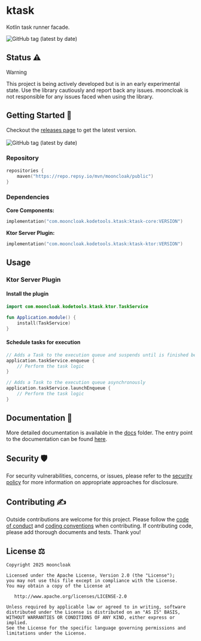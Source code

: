 # ktask

Kotlin task runner facade.

<img alt="GitHub tag (latest by date)" src="https://img.shields.io/github/v/tag/mooncloak/ktask">

## Status ⚠️

> [!Warning]
> This project is being actively developed but is in an early experimental state. Use the library
> cautiously and report back any issues. mooncloak is not responsible for any issues faced when
> using
> the library.

## Getting Started 🏁

Checkout the [releases page](https://github.com/mooncloak/ktask/releases) to get the latest version.
<br/><br/>
<img alt="GitHub tag (latest by date)" src="https://img.shields.io/github/v/tag/mooncloak/ktask">

### Repository

```kotlin
repositories {
    maven("https://repo.repsy.io/mvn/mooncloak/public")
}
```

### Dependencies

**Core Components:**

```kotlin
implementation("com.mooncloak.kodetools.ktask:ktask-core:VERSION")
```

**Ktor Server Plugin:**

```kotlin
implementation("com.mooncloak.kodetools.ktask:ktask-ktor:VERSION")
```

## Usage

### Ktor Server Plugin

#### Install the plugin

```kotlin
import com.mooncloak.kodetools.ktask.ktor.TaskService

fun Application.module() {
    install(TaskService)
}
```

#### Schedule tasks for execution

```kotlin
// Adds a Task to the execution queue and suspends until is finished being scheduled
application.taskService.enqueue {
    // Perform the task logic
}

// Adds a Task to the execution queue asynchronously
application.taskService.launchEnqueue {
    // Perform the task logic
}
```

## Documentation 📃

More detailed documentation is available in the [docs](docs/) folder. The entry point to the
documentation can be
found [here](docs/index.md).

## Security 🛡️

For security vulnerabilities, concerns, or issues, please refer to
the [security policy](SECURITY.md) for more
information on appropriate approaches for disclosure.

## Contributing ✍️

Outside contributions are welcome for this project. Please follow
the [code of conduct](CODE_OF_CONDUCT.md)
and [coding conventions](CODING_CONVENTIONS.md) when contributing. If contributing code, please add
thorough documents
and tests. Thank you!

## License ⚖️

```
Copyright 2025 mooncloak

Licensed under the Apache License, Version 2.0 (the "License");
you may not use this file except in compliance with the License.
You may obtain a copy of the License at

   http://www.apache.org/licenses/LICENSE-2.0

Unless required by applicable law or agreed to in writing, software
distributed under the License is distributed on an "AS IS" BASIS,
WITHOUT WARRANTIES OR CONDITIONS OF ANY KIND, either express or implied.
See the License for the specific language governing permissions and
limitations under the License.
```
